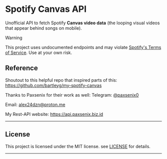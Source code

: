 # Spotify Canvas API

Unofficial API to fetch Spotify **Canvas video data** (the looping visual videos that appear behind songs on mobile).  

> [!WARNING]  
> This project uses undocumented endpoints and may violate [Spotify's Terms of Service](https://www.spotify.com/legal/end-user-agreement/). Use at your own risk.

## Reference

Shoutout to this helpful repo that inspired parts of this:
https://github.com/bartleyg/my-spotify-canvas

Thanks to Paxsenix for their work as well:
Telegram: [@paxsenix0](https://t.me/paxsenix0)

Email: alex24dzn@proton.me

My Rest-API website: https://api.paxsenix.biz.id

---

## License

This project is licensed under the MIT license. see [LICENSE](https://github.com/Paxsenix0/Spotify-Canvas-API/blob/initial/LICENSE) for details.

---
